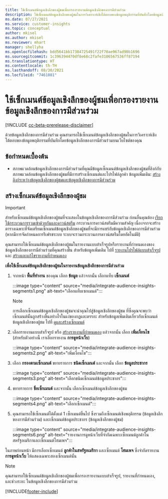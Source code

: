 ```yaml
---
title: ใช้เซ็กเมนต์ข้อมูลเชิงลึกของผู้ชมเพื่อกรองรายงานข้อมูลเชิงลึกของการมีส่วนร่วม
description: ใช้เซ็กเมนต์ข้อมูลเชิงลึกของผู้ชมในการวิเคราะห์เชิงโต้ตอบของข้อมูลพฤติกรรมที่บันทึกโดยข้อมูลเชิงลึกของการมีส่วนร่วมบนเว็บไซต์ของลูกค้า
ms.date: 07/27/2021
ms.service: customer-insights
ms.topic: conceptual
author: mkisel
ms.author: mkisel
ms.reviewer: mhart
manager: shellyha
ms.openlocfilehash: bdd5641bb17384725491f22f70ae967ad90b1696
ms.sourcegitcommit: 1c396394470df8e68c2fafe3106567536ff87194
ms.translationtype: HT
ms.contentlocale: th-TH
ms.lasthandoff: 08/30/2021
ms.locfileid: "7461081"
---
```

# <a name="use-audience-insights-segments-to-filter-engagement-insights-reports"></a>ใช้เซ็กเมนต์ข้อมูลเชิงลึกของผู้ชมเพื่อกรองรายงานข้อมูลเชิงลึกของการมีส่วนร่วม

[!INCLUDE [cc-beta-prerelease-disclaimer](includes/cc-beta-prerelease-disclaimer.md)]

ด้วยข้อมูลเชิงลึกของการมีส่วนร่วม คุณสามารถใช้เซ็กเมนต์ข้อมูลเชิงลึกของผู้ชมในการวิเคราะห์เชิงโต้ตอบของข้อมูลพฤติกรรมที่บันทึกโดยข้อมูลเชิงลึกของการมีส่วนร่วมบนเว็บไซต์ของคุณ

## <a name="prerequisite"></a>ข้อกำหนดเบื้องต้น

- สภาพแวดล้อมข้อมูลเชิงลึกของการมีส่วนร่วมที่คุณมีข้อมูลเซ็กเมนต์ข้อมูลเชิงลึกของผู้ชมที่ลิงก์กับสภาพแวดล้อมข้อมูลเชิงลึกของผู้ชมที่มีการสร้างเซ็กเมนต์และโปรไฟล์ลูกค้า ข้อมูลเพิ่มเติม: [สร้างลิงก์ระหว่างข้อมูลเชิงลึกของผู้ชมและข้อมูลเชิงลึกของการมีส่วนร่วม](integrate-audience-insights-engagement-insights.md)

## <a name="create-audience-insights-segments"></a>สร้างเซ็กเมนต์ข้อมูลเชิงลึกของผู้ชม 

> [!IMPORTANT]
> สำหรับเซ็กเมนต์ข้อมูลเชิงลึกของผู้ชมที่จะแสดงในข้อมูลเชิงลึกของการมีส่วนร่วม ก่อนอื่นคุณต้อง [เรียกใช้กระบวนการรวมเข้าด้วยกันและดาวน์สตรีม](../audience-insights/merge-entities.md) กระบวนการดาวน์สตรีมมีความสำคัญ เนื่องจากจะสร้างตารางเฉพาะที่จัดเตรียมเซ็กเมนต์ข้อมูลเชิงลึกของผู้ชมที่จะมีการแชร์กับข้อมูลเชิงลึกของการมีส่วนร่วม (หากมีการจัดกำหนดการรีเฟรชระบบ ระบบจะรวมกระบวนการดาวน์สตรีมโดยอัตโนมัติ)

คุณสามารถใช้เซ็กเมนต์ข้อมูลเชิงลึกของผู้ชมในรายงานแบบสำเร็จรูปหรือรายงานที่กำหนดเองของข้อมูลเชิงลึกของการมีส่วนร่วมที่คุณสร้างขึ้น สำหรับข้อมูลเพิ่มเติม ไปที่ [รายงานโปรไฟล์แบบสำเร็จรูป](profile-reports.md) และ [สร้างและแก้ไขรายงานที่กำหนดเอง](custom-reports.md)

**เพื่อใช้เซ็กเมนต์ข้อมูลเชิงลึกของผู้ชมในรายงานข้อมูลเชิงลึกของการมีส่วนร่วม**

1. จากหน้า **พื้นที่ทำงาน** ของคุณ เลือก **ข้อมูล** แล้วจากนั้น เลือกแท็บ **เซ็กเมนต์**

    :::image type="content" source="media/integrate-audience-insights-segments1.png" alt-text="เลือกแท็บเซกเมนต์":::

   >[!NOTE]
   > การเลือกเซ็กเมนต์ข้อมูลเชิงลึกของผู้ชมจะนำคุณไปสู่ข้อมูลเชิงลึกของผู้ชม ที่ซึ่งคุณจะพบว่าเซ็กเมนต์นั้นถูกสร้างขึ้นอย่างไรในแง่ของกฎและตรรกะ สำหรับข้อมูลเพิ่มเติมเกี่ยวกับเซ็กเมนต์ข้อมูลเชิงลึกของผู้ชม ไปที่ [ดูและสร้างเซ็กเมนต์](../audience-insights/segments.md)

2. เลือกรายงานแบบสำเร็จรูป หรือ [สร้างรายงานที่กำหนดเอง](custom-reports.md) แล้วจากนั้น เลือก **เพิ่มเงื่อนไข** (สำหรับตัวอย่างนี้ เราเลือกรายงาน **การดูหน้าเว็บ**)

    :::image type="content" source="media/integrate-audience-insights-segments2.png" alt-text="เพิ่มเงื่อนไข":::

3. เลือก **กรองตามเซ็กเมนต์** ขยายรายการ **ชนิดเซ็กเมนต์** และจากนั้น เลือก **ข้อมูลประชากร**

    :::image type="content" source="media/integrate-audience-insights-segments3.png" alt-text="เลือกชนิดเซ็กเมนต์ข้อมูลประชากร":::

4. ขยายรายการ **ชื่อเซ็กเมนต์** และจากนั้น เลือกเซ็กเมนต์ข้อมูลเชิงลึกของผู้ชม

    :::image type="content" source="media/integrate-audience-insights-segments4.png" alt-text="เลือกเซ็กเมนต์":::

5. คุณสามารถใช้เซ็กเมนต์ได้ตั้งแต่ 1 เซ็กเมนต์ขึ้นไป ซึ่งรวมถึงเซ็กเมนต์เชิงพฤติกรรม (ข้อมูลเชิงลึกของการมีส่วนร่วม) และเซ็กเมนต์ข้อมูลประชากร (ข้อมูลเชิงลึกของผู้ชม) 

    :::image type="content" source="media/integrate-audience-insights-segments6.png" alt-text="รายงานการดูหน้าเว็บที่จำกัดเฉพาะเซ็กเมนต์ลูกค้าในสหรัฐอเมริกาและเซ็กเมนต์โฮมเพจ":::

ในภาพก่อนหน้า มีการเลือกเซ็กเมนต์ **ลูกค้าในสหรัฐอเมริกา** และเซ็กเมนต์ **โฮมเพจ** ซึ่งจำกัดรายงาน **การดูหน้าเว็บ** ให้แสดงเฉพาะสองเซ็กเมนต์นั้น 


>[!NOTE]
> คุณสามารถใช้เซ็กเมนต์ข้อมูลเชิงลึกของผู้ชมเพื่อกรองรายงานแบบสำเร็จรูป, รายงานที่กำหนดเอง, และช่วงระยะ ในข้อมูลเชิงลึกของการมีส่วนร่วม 


[!INCLUDE[footer-include](../includes/footer-banner.md)]